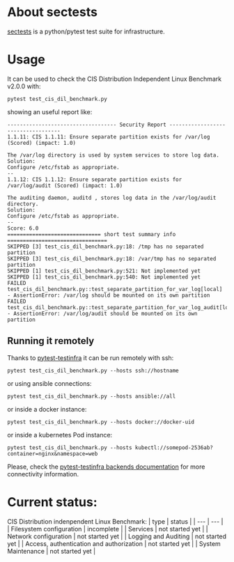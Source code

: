 # About sectests

[sectests](https://github.com/magmax/sectests) is a python/pytest test suite for
infrastructure.

# Usage

It can be used to check the CIS Distribution Independent Linux Benchmark v2.0.0
with:

```
pytest test_cis_dil_benchmark.py
```

showing an useful report like:
```
----------------------------------- Security Report -----------------------------------
1.1.11: CIS 1.1.11: Ensure separate partition exists for /var/log (Scored) (impact: 1.0)

The /var/log directory is used by system services to store log data.
Solution:
Configure /etc/fstab as appropriate.
--
1.1.12: CIS 1.1.12: Ensure separate partition exists for /var/log/audit (Scored) (impact: 1.0)

The auditing daemon, auditd , stores log data in the /var/log/audit directory.
Solution:
Configure /etc/fstab as appropriate.
--
Score: 6.0
============================== short test summary info ================================
SKIPPED [3] test_cis_dil_benchmark.py:18: /tmp has no separated partition
SKIPPED [3] test_cis_dil_benchmark.py:18: /var/tmp has no separated partition
SKIPPED [1] test_cis_dil_benchmark.py:521: Not implemented yet
SKIPPED [1] test_cis_dil_benchmark.py:540: Not implemented yet
FAILED test_cis_dil_benchmark.py::test_separate_partition_for_var_log[local] - AssertionError: /var/log should be mounted on its own partition
FAILED test_cis_dil_benchmark.py::test_separate_partition_for_var_log_audit[local] - AssertionError: /var/log/audit should be mounted on its own partition
```


## Running it remotely

Thanks to [pytest-testinfra](https://testinfra.readthedocs.io/en/latest/) it can
be run remotely with ssh:

```
pytest test_cis_dil_benchmark.py --hosts ssh://hostname
```

or using ansible connections:
```
pytest test_cis_dil_benchmark.py --hosts ansible://all
```

or inside a docker instance:

```
pytest test_cis_dil_benchmark.py --hosts docker://docker-uid
```

or inside a kubernetes Pod instance:
```
pytest test_cis_dil_benchmark.py --hosts kubectl://somepod-2536ab?container=nginx&namespace=web
```

Please, check the [pytest-testinfra backends
documentation](https://testinfra.readthedocs.io/en/latest/backends.html) for
more connectivity information.


# Current status:

CIS Distribution indenpendent Linux Benchmark:
| type | status |
| --- | --- |
| Filesystem configuration | incomplete |
| Services | not started yet |
| Network configuration | not started yet |
| Logging and Auditing | not started yet |
| Access, authentication and authorization | not started yet |
| System Maintenance | not started yet |
